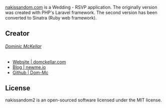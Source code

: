 [nakissandom.com](http://nakissandom.com/) is a Wedding - RSVP application. The originally version was created with PHP's Laravel framework. The second version has been converted to Sinatra (Ruby web framework).

## Creator
###### [Dominic McKellar](https://twitter.com/_dom_mc)
* [Website | domckellar.com](http://domckellar.com/)
* [Blog | newme.io](http://newme.io/)
* [Github | Dom-Mc](https://github.com/Dom-Mc)

## License

nakissandom2 is an open-sourced software licensed under the MIT license.
